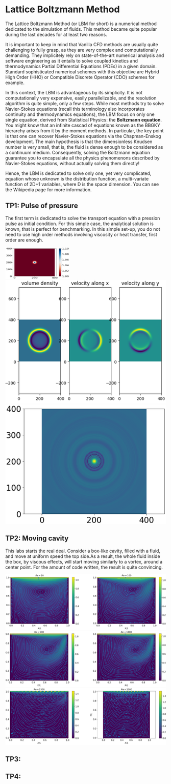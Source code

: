 # Lattice Boltzmann Method

The Lattice Boltzmann Method (or LBM for short) is a numerical method dedicated to the simulation of fluids. 
This method became quite popular during the last decades for at least two reasons.

It is important to keep in mind that Vanilla CFD methods are usually quite challenging to fully grasp, as they are very complex and
computationally demanding. They implicitely rely on state-of-the-art numerical analysis and software engineering as it entails
to solve coupled kinetics and thermodynamics Partial Differential Equations (PDEs) in a given domain. Standard sophisticated numerical schemes with
this objective are Hybrid High Order (HHO) or Compatible Discrete Operator (CDO) schemes for example.

In this context, the LBM is advantageous by its simplicity. It is not computationally very expensive, easily parallelizable, and the resolution algorithm is quite simple, 
only a few steps. While most methods try to solve Navier-Stokes equations (recall this terminology also incorporates continuity and thermodynamics equations), the LBM focus on only one single equation, derived
from Statistical Physics: the **Boltzmann equation**. You might know that an infinite cascad of equations known as the BBGKY hierarchy arises from it by the moment methods.
In particular, the key point is that one can recover Navier-Stokes equations via the Chapman-Enskog development. The main hypothesis is that the dimensionless Knudsen number is very small, that is, 
the fluid is dense enough to be considered as a continuum medium.
Consequently, solving the Boltzmann equation guarantee you to encapsulate all the physics phenomenons described by Navier-Stokes equations, without
actually solving them directly! 

Hence, the LBM is dedicated to solve only one, yet very complicated, equation whose unknown is the distribution function, a multi-variate function of
2D+1 variables, where D is the space dimension. You can see the Wikipedia page for more information.

## TP1: Pulse of pressure 

The first term is dedicated to solve the transport equation with a pression pulse as initial condition. For this simple case, the analytical solution is known, that is perfect for benchmarking. In this simple set-up, you do not need to use high order methods involving viscosity or heat transfer, first order are enough. 

<img src="./img/TP1/CI.PNG" width="200" height="100"> ![Propagation](./img/TP1/propag.PNG)  ![Theoretical result](./img/TP1/theo.PNG)

## TP2: Moving cavity
This labs starts the real deal. Consider a box-like cavity, filled with a fluid, and move at uniform speed the top side.As a result, the whole fluid inside the box, by viscous effects, will start moving similarly to a vortex, around a center point. For the amount of code written, the result is quite convincing.

![For low Reynolds numbers](./img/TP2/1st.PNG)  ![Middle Reynolds numbers](./img/TP2/2nd.PNG)   ![High Reynolds numbers](./img/TP2/3rd.PNG)


## TP3:



## TP4:
